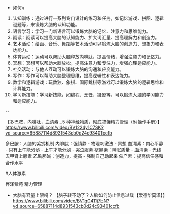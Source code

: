 
- 如何q
1. 认知训练：通过进行一系列专门设计的练习和任务，如记忆游戏、拼图、逻辑谜题等，来锻炼大脑的认知功能。
2. 语言学习：学习一门新语言可以锻炼大脑的记忆、注意力和思维能力。
3. 阅读：阅读可以提高大脑的认知能力、扩大词汇量、提高理解力和创造力。
4. 艺术活动：绘画、音乐、舞蹈等艺术活动可以锻炼大脑的创造力、想象力和表达能力。
5. 体育运动：运动可以帮助大脑释放内啡肽，提高情绪，增强注意力和记忆力。
6. 冥想：冥想可以帮助大脑放松，提高注意力和专注力，增强心理适应能力。
7. 社交活动：与他人互动可以锻炼大脑的沟通和应变能力。
8. 写作：写作可以帮助大脑整理思维，提高逻辑性和表达能力。
9. 数学和逻辑游戏：玩数独、象棋、国际跳棋等游戏可以锻炼大脑的逻辑思维和计算能力。
10. 学习新技能：学习新技能，如编程、烹饪、摄影等，可以锻炼大脑的学习能力和适应能力。

--

【多巴胺，内啡肽，血清素…5 种神经物质，彻底搞懂精力管理（附操作手册）】https://www.bilibili.com/video/BV1224y1C7SK?vd_source=65887114d8931543cb0d24c93401ccfb

多巴胺：人脑的奖赏机制
内啡肽：强镇静
	- 物理刺激法
	- 冥想
血清素：内心平静 - 只有上午能分泌
	- 上午才能分泌
	- 哭泣服务
褪黑素：睡眠质量
	- 血清素
	- 光线
去甲肾上腺素
乙酰胆碱：创造力，提高
	- 强制自己动起来
催产素：提高信任感和合作水平


#人体激素 

桦泽紫苑
精力管理


- 大脑有容量上限吗？
【脑子转不动了？人脑如何防止信息过载【爱德华莫泽】】https://www.bilibili.com/video/BV1gG411j7bN?vd_source=65887114d8931543cb0d24c93401ccfb
